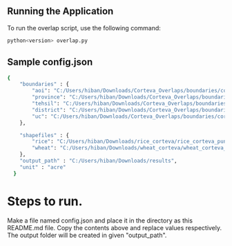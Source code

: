 ## Running the Application

To run the overlap script, use the following command:

```bash
python<version> overlap.py
```

## Sample config.json

```bash
{
    "boundaries" : {
        "aoi": "C:/Users/hiban/Downloads/Corteva_Overlaps/boundaries/corteva_2024_aoi.geojson",
        "province": "C:/Users/hiban/Downloads/Corteva_Overlaps/boundaries/corteva_2024_province.geojson",
        "tehsil": "C:/Users/hiban/Downloads/Corteva_Overlaps/boundaries/corteva_2024_tehsil.geojson",
        "district": "C:/Users/hiban/Downloads/Corteva_Overlaps/boundaries/corteva_2024_district.geojson",
        "uc": "C:/Users/hiban/Downloads/Corteva_Overlaps/boundaries/corteva_2024_uc.geojson"
    },

    "shapefiles" : {
        "rice": "C:/Users/hiban/Downloads/rice_corteva/rice_corteva_punjab_sindh_2023.shp",
        "wheat": "C:/Users/hiban/Downloads/wheat_corteva/wheat_corteva_punjab_sindh_2023.shp"
    },
    "output_path" : "C:/Users/hiban/Downloads/results",
    "unit" : "acre"
  }
```

# Steps to run.
Make a file named config.json and place it in the directory as this README.md file.
Copy the contents above and replace values respectively.
The output folder will be created in given "output_path".
